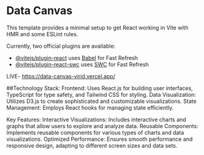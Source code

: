 # Data Canvas

This template provides a minimal setup to get React working in Vite with HMR and some ESLint rules.

Currently, two official plugins are available:

- [@vitejs/plugin-react](https://github.com/vitejs/vite-plugin-react/blob/main/packages/plugin-react/README.md) uses [Babel](https://babeljs.io/) for Fast Refresh
- [@vitejs/plugin-react-swc](https://github.com/vitejs/vite-plugin-react-swc) uses [SWC](https://swc.rs/) for Fast Refresh


LIVE- https://data-canvas-virid.vercel.app/

##Technology Stack:
Frontend: Uses React.js for building user interfaces, TypeScript for type safety, and Tailwind CSS for styling.
Data Visualization: Utilizes D3.js to create sophisticated and customizable visualizations.
State Management: Employs React hooks for managing state efficiently.

Key Features:
Interactive Visualizations: Includes interactive charts and graphs that allow users to explore and analyze data.
Reusable Components: Implements reusable components for various types of charts and data visualizations.
Optimized Performance: Ensures smooth performance and responsive design, adapting to different screen sizes and data sets.
